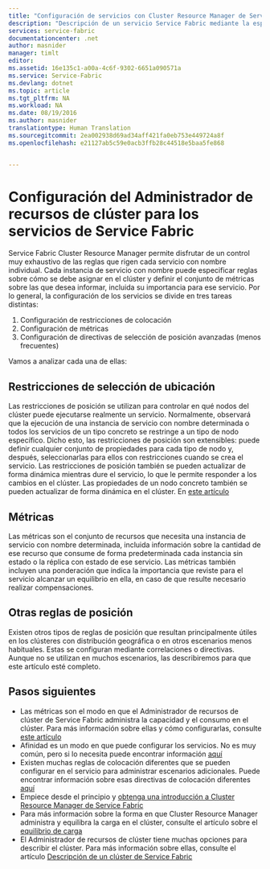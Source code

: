 ```yaml
---
title: "Configuración de servicios con Cluster Resource Manager de Service Fabric | Microsoft Azure"
description: "Descripción de un servicio Service Fabric mediante la especificación de métricas, restricciones de posición y otras directivas de posición."
services: service-fabric
documentationcenter: .net
author: masnider
manager: timlt
editor: 
ms.assetid: 16e135c1-a00a-4c6f-9302-6651a090571a
ms.service: Service-Fabric
ms.devlang: dotnet
ms.topic: article
ms.tgt_pltfrm: NA
ms.workload: NA
ms.date: 08/19/2016
ms.author: masnider
translationtype: Human Translation
ms.sourcegitcommit: 2ea002938d69ad34aff421fa0eb753e449724a8f
ms.openlocfilehash: e21127ab5c59e0acb3ffb28c44518e5baa5fe868


---
```

# <a name="configuring-cluster-resource-manager-settings-for-service-fabric-services"></a>Configuración del Administrador de recursos de clúster para los servicios de Service Fabric
Service Fabric Cluster Resource Manager permite disfrutar de un control muy exhaustivo de las reglas que rigen cada servicio con nombre individual. Cada instancia de servicio con nombre puede especificar reglas sobre cómo se debe asignar en el clúster y definir el conjunto de métricas sobre las que desea informar, incluida su importancia para ese servicio. Por lo general, la configuración de los servicios se divide en tres tareas distintas:

1. Configuración de restricciones de colocación
2. Configuración de métricas
3. Configuración de directivas de selección de posición avanzadas (menos frecuentes)

Vamos a analizar cada una de ellas:

## <a name="placement-constraints"></a>Restricciones de selección de ubicación
Las restricciones de posición se utilizan para controlar en qué nodos del clúster puede ejecutarse realmente un servicio. Normalmente, observará que la ejecución de una instancia de servicio con nombre determinada o todos los servicios de un tipo concreto se restringe a un tipo de nodo específico. Dicho esto, las restricciones de posición son extensibles: puede definir cualquier conjunto de propiedades para cada tipo de nodo y, después, seleccionarlas para ellos con restricciones cuando se crea el servicio. Las restricciones de posición también se pueden actualizar de forma dinámica mientras dure el servicio, lo que le permite responder a los cambios en el clúster. Las propiedades de un nodo concreto también se pueden actualizar de forma dinámica en el clúster. En [este artículo](service-fabric-cluster-resource-manager-cluster-description.md#placement-constraints-and-node-properties)

## <a name="metrics"></a>Métricas
Las métricas son el conjunto de recursos que necesita una instancia de servicio con nombre determinada, incluida información sobre la cantidad de ese recurso que consume de forma predeterminada cada instancia sin estado o la réplica con estado de ese servicio. Las métricas también incluyen una ponderación que indica la importancia que reviste para el servicio alcanzar un equilibrio en ella, en caso de que resulte necesario realizar compensaciones.

## <a name="other-placement-rules"></a>Otras reglas de posición
Existen otros tipos de reglas de posición que resultan principalmente útiles en los clústeres con distribución geográfica o en otros escenarios menos habituales. Estas se configuran mediante correlaciones o directivas. Aunque no se utilizan en muchos escenarios, las describiremos para que este artículo esté completo.

## <a name="next-steps"></a>Pasos siguientes
* Las métricas son el modo en que el Administrador de recursos de clúster de Service Fabric administra la capacidad y el consumo en el clúster. Para más información sobre ellas y cómo configurarlas, consulte [este artículo](service-fabric-cluster-resource-manager-metrics.md)
* Afinidad es un modo en que puede configurar los servicios. No es muy común, pero si lo necesita puede encontrar información [aquí](service-fabric-cluster-resource-manager-advanced-placement-rules-affinity.md)
* Existen muchas reglas de colocación diferentes que se pueden configurar en el servicio para administrar escenarios adicionales. Puede encontrar información sobre esas directivas de colocación diferentes [aquí](service-fabric-cluster-resource-manager-advanced-placement-rules-placement-policies.md)
* Empiece desde el principio y [obtenga una introducción a Cluster Resource Manager de Service Fabric](service-fabric-cluster-resource-manager-introduction.md)
* Para más información sobre la forma en que Cluster Resource Manager administra y equilibra la carga en el clúster, consulte el artículo sobre el [equilibrio de carga](service-fabric-cluster-resource-manager-balancing.md)
* El Administrador de recursos de clúster tiene muchas opciones para describir el clúster. Para más información sobre ellas, consulte el artículo [Descripción de un clúster de Service Fabric](service-fabric-cluster-resource-manager-cluster-description.md)




<!--HONumber=Nov16_HO3-->


